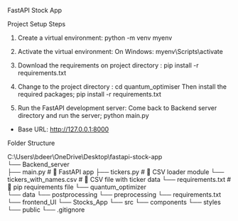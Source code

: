 FastAPI Stock App

Project Setup Steps

1. Create a virtual environment:
   python -m venv myenv

2. Activate the virtual environment:
   On Windows:
       myenv\Scripts\activate

3. Download the requirements on project directory :
   pip install -r requirements.txt

3. Change to the project directory :
   cd quantum_optimiser
   Then install the required packages;
   pip install -r requirements.txt

4. Run the FastAPI development server:
   Come back to Backend server directory and run the server;
   python main.py

- Base URL: http://127.0.0.1:8000

Folder Structure


C:\Users\bdeer\OneDrive\Desktop\fastapi-stock-app\
└── Backend_server\
    ├── main.py                        # 🔹 FastAPI app
    ├── tickers.py                     # 🔹 CSV loader module
    └── tickers_with_names.csv         # 📄 CSV file with ticker data
    └── requirements.txt               # 🔹 pip requirements file
    └── quantum_optimizer           
         └── data
         └── postprocessing
         └── preprocessing
         └── requirements.txt
└── frontend_UI
      └── Stocks_App
         └── src
            └── components
            └── styles
         └── public
         └── .gitignore



